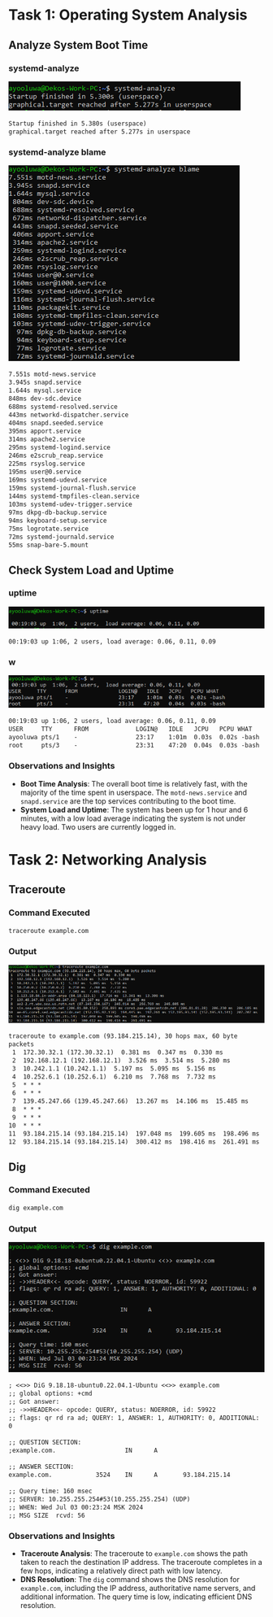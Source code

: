 
# Task 1: Operating System Analysis

## Analyze System Boot Time

### systemd-analyze
![systemd-analyze](images/systemd-analyze.png)

```plaintext
Startup finished in 5.380s (userspace)
graphical.target reached after 5.277s in userspace
```

### systemd-analyze blame
![systemd-analyze blame](images/system-analyze-blame.png)

```plaintext
7.551s motd-news.service
3.945s snapd.service
1.644s mysql.service
848ms dev-sdc.device
688ms systemd-resolved.service
443ms networkd-dispatcher.service
404ms snapd.seeded.service
395ms apport.service
314ms apache2.service
295ms systemd-logind.service
246ms e2scrub_reap.service
225ms rsyslog.service
195ms user@0.service
169ms systemd-udevd.service
159ms systemd-journal-flush.service
144ms systemd-tmpfiles-clean.service
103ms systemd-udev-trigger.service
97ms dkpg-db-backup.service
94ms keyboard-setup.service
75ms logrotate.service
72ms systemd-journald.service
55ms snap-bare-5.mount
```

## Check System Load and Uptime

### uptime
![uptime](images/uptime.png)

```plaintext
00:19:03 up 1:06, 2 users, load average: 0.06, 0.11, 0.09
```

### w
![w](images/w.png)

```plaintext
00:19:03 up 1:06, 2 users, load average: 0.06, 0.11, 0.09
USER     TTY      FROM             LOGIN@   IDLE   JCPU   PCPU WHAT
ayooluwa pts/1    -                23:17    1:01m  0.03s  0.02s -bash
root     pts/3    -                23:31    47:20  0.04s  0.03s -bash
```

### Observations and Insights
- **Boot Time Analysis**: The overall boot time is relatively fast, with the majority of the time spent in userspace. The `motd-news.service` and `snapd.service` are the top services contributing to the boot time.
- **System Load and Uptime**: The system has been up for 1 hour and 6 minutes, with a low load average indicating the system is not under heavy load. Two users are currently logged in.

# Task 2: Networking Analysis

## Traceroute

### Command Executed
```bash
traceroute example.com
```

### Output
![traceroute](images/traceroute.png)

```plaintext
traceroute to example.com (93.184.215.14), 30 hops max, 60 byte packets
 1  172.30.32.1 (172.30.32.1)  0.381 ms  0.347 ms  0.330 ms
 2  192.168.12.1 (192.168.12.1)  3.526 ms  3.514 ms  5.280 ms
 3  10.242.1.1 (10.242.1.1)  5.197 ms  5.095 ms  5.156 ms
 4  10.252.6.1 (10.252.6.1)  6.210 ms  7.768 ms  7.732 ms
 5  * * *
 6  * * *
 7  139.45.247.66 (139.45.247.66)  13.267 ms  14.106 ms  15.485 ms
 8  * * *
 9  * * *
10  * * *
11  93.184.215.14 (93.184.215.14)  197.048 ms  199.605 ms  198.496 ms
12  93.184.215.14 (93.184.215.14)  300.412 ms  198.416 ms  261.491 ms
```

## Dig

### Command Executed
```bash
dig example.com
```

### Output
![dig](images/dig.png)

```plaintext
; <<>> DiG 9.18.18-ubuntu0.22.04.1-Ubuntu <<>> example.com
;; global options: +cmd
;; Got answer:
;; ->>HEADER<<- opcode: QUERY, status: NOERROR, id: 59922
;; flags: qr rd ra ad; QUERY: 1, ANSWER: 1, AUTHORITY: 0, ADDITIONAL: 0

;; QUESTION SECTION:
;example.com.                   IN      A

;; ANSWER SECTION:
example.com.            3524    IN      A       93.184.215.14

;; Query time: 160 msec
;; SERVER: 10.255.255.254#53(10.255.255.254) (UDP)
;; WHEN: Wed Jul 03 00:23:24 MSK 2024
;; MSG SIZE  rcvd: 56
```

### Observations and Insights
- **Traceroute Analysis**: The traceroute to `example.com` shows the path taken to reach the destination IP address. The traceroute completes in a few hops, indicating a relatively direct path with low latency.
- **DNS Resolution**: The `dig` command shows the DNS resolution for `example.com`, including the IP address, authoritative name servers, and additional information. The query time is low, indicating efficient DNS resolution.
